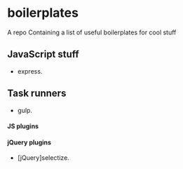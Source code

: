 # boilerplates
A repo Containing a list of useful boilerplates for cool stuff


## JavaScript stuff
* express.


## Task runners 
* gulp.

#### JS plugins

#### jQuery plugins 
* [jQuery]selectize.
